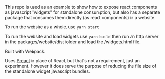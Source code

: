 This repo is used as an example to show how to expose react components as javascript "widgets" for standalone consumption, but also has a separate package that consumes them directly (as react components) in a website.

To run the website as a whole, use `yarn start`

To run the website and load widgets use `yarn build` then run an http server in the packages/website/dist folder and load the /widgets.html file.

Built with Webpack.

Uses [Preact](https://preactjs.com/) in place of React, but that's not a requirement, just an experiment.  However it does serve the purpose of reducing the file size of the standalone widget javascript bundles.